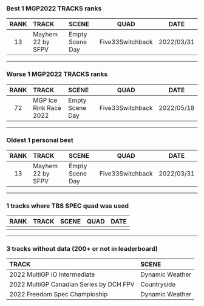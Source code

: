 ### Best 1 MGP2022 TRACKS ranks
|RANK|TRACK|SCENE|QUAD|DATE|
|:---:|:---|:---|:---:|:---:|
|13|Mayhem 22 by SFPV|Empty Scene Day|Five33Switchback|2022/03/31|
---
### Worse 1 MGP2022 TRACKS ranks
|RANK|TRACK|SCENE|QUAD|DATE|
|:---:|:---|:---|:---:|:---:|
|72|MGP Ice Rink Race 2022|Empty Scene Day|Five33Switchback|2022/05/18|
---
### Oldest 1 personal best
|RANK|TRACK|SCENE|QUAD|DATE|
|:---:|:---|:---|:---:|:---:|
|13|Mayhem 22 by SFPV|Empty Scene Day|Five33Switchback|2022/03/31|
---
### 1 tracks where TBS SPEC quad was used
|RANK|TRACK|SCENE|QUAD|DATE|
|:---:|:---|:---|:---:|:---:|
||||||
---
### 3 tracks without data (200+ or not in leaderboard)
|TRACK|SCENE|
|:---|:---|
|2022 MultiGP IO Intermediate|Dynamic Weather|
|2022 MultiGP Canadian Series by DCH FPV|Countryside|
|2022 Freedom Spec Champioship|Dynamic Weather|
